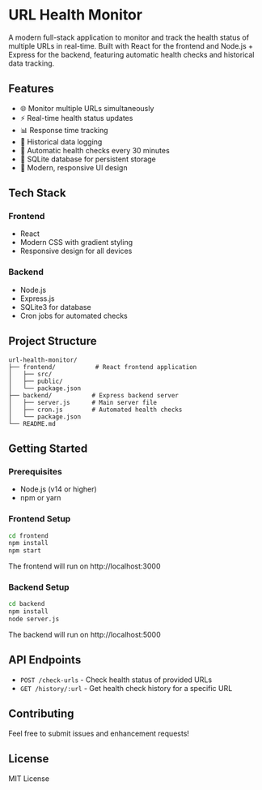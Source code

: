 # URL Health Monitor

A modern full-stack application to monitor and track the health status of multiple URLs in real-time. Built with React for the frontend and Node.js + Express for the backend, featuring automatic health checks and historical data tracking.

## Features

- 🌐 Monitor multiple URLs simultaneously
- ⚡ Real-time health status updates
- 📊 Response time tracking
- 📝 Historical data logging
- 🔄 Automatic health checks every 30 minutes
- 💾 SQLite database for persistent storage
- 🎨 Modern, responsive UI design

## Tech Stack

### Frontend
- React
- Modern CSS with gradient styling
- Responsive design for all devices

### Backend
- Node.js
- Express.js
- SQLite3 for database
- Cron jobs for automated checks

## Project Structure

```
url-health-monitor/
├── frontend/           # React frontend application
│   ├── src/
│   ├── public/
│   └── package.json
├── backend/           # Express backend server
│   ├── server.js      # Main server file
│   ├── cron.js        # Automated health checks
│   └── package.json
└── README.md
```

## Getting Started

### Prerequisites
- Node.js (v14 or higher)
- npm or yarn

### Frontend Setup
```bash
cd frontend
npm install
npm start
```
The frontend will run on http://localhost:3000

### Backend Setup
```bash
cd backend
npm install
node server.js
```
The backend will run on http://localhost:5000

## API Endpoints

- `POST /check-urls` - Check health status of provided URLs
- `GET /history/:url` - Get health check history for a specific URL

## Contributing

Feel free to submit issues and enhancement requests!

## License

MIT License
